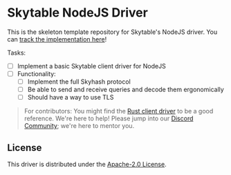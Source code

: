 # Skytable NodeJS Driver

This is the skeleton template repository for Skytable's NodeJS driver. You can [track the implementation here](https://github.com/skytable/skytable/issues/324)!

Tasks:
- [ ] Implement a basic Skytable client driver for NodeJS
- [ ] Functionality:
  - [ ] Implement the full Skyhash protocol
  - [ ] Be able to send and receive queries and decode them ergonomically
  - [ ] Should have a way to use TLS

> For contributors: You might find the [Rust client driver](https://github.com/skytable/client-rust) to be a good reference.
> We're here to help! Please jump into our [Discord Community](https://discord.gg/QptWFdx); we're here to mentor you.

## License

This driver is distributed under the [Apache-2.0 License](./LICENSE).
